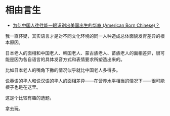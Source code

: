 # 相由言生

- [为何中国人往往能一眼识别出美国出生的华裔 (American Born Chinese)？](https://www.zhihu.com/question/23671661/answer/1370280239)


我一直怀疑，其实语言才是对不同文化环境的同一人种造成总体面貌发育差异的根本原因。

日本老人的面相和中国老人、韩国老人、蒙古族老人、苗族老人的面相差异，很可能是因为各自语言的具体发音方式和表情要求所塑造出来的。

比如日本老人的嘴角下撇的情况似乎就比中国老人多得多。

说英语的华人和说汉语的华人的面相差异——在营养水平相当的情况下——很可能根子也是在这里。

这是个比较有趣的选题，

拿去玩。

  